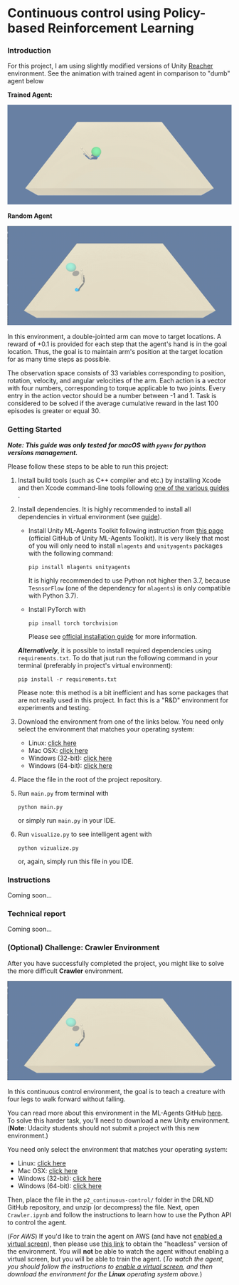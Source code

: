 [//]: # (Image References)

[image1]: animations/trained_agent.gif "Trained Agent"
[image2]: animations/random_agent.gif "Random agent"


# Continuous control using Policy-based Reinforcement Learning

### Introduction

For this project, I am using slightly modified versions of Unity [Reacher](https://github.com/Unity-Technologies/ml-agents/blob/master/docs/Learning-Environment-Examples.md#reacher) environment. See the animation with trained agent in comparison to "dumb" agent below

**Trained Agent:**

![Trained Agent][image1]

**Random Agent**

![Random Agnet][image2]

In this environment, a double-jointed arm can move to target locations. A reward of +0.1 is provided for each step that the agent's hand is in the goal location. Thus, the goal is to maintain arm's position at the target location for as many time steps as possible.

The observation space consists of 33 variables corresponding to position, rotation, velocity, and angular velocities of the arm. Each action is a vector with four numbers, corresponding to torque applicable to two joints. Every entry in the action vector should be a number between -1 and 1. Task is considered to be solved if the average cumulative reward in the last 100 episodes is greater or equal 30.

### Getting Started

***Note: This guide was only tested for macOS with `pyenv` for python versions management.***

Please follow these steps to be able to run this project:

 1. Install build tools (such as C++ compiler and etc.) by installing Xcode and then Xcode command-line tools following [one of the various guides](https://macpaw.com/how-to/install-command-line-tools) .

 2. Install dependencies. It is highly recommended to install all dependencies in virtual environment (see [guide](https://github.com/Unity-Technologies/ml-agents/blob/master/docs/Using-Virtual-Environment.md)).

    - Install Unity ML-Agents Toolkit following instruction from [this page](https://github.com/Unity-Technologies/ml-agents/blob/master/docs/Installation.md) (official GitHub of Unity ML-Agents Toolkit). It is very likely that most of you will only need to install `mlagents` and `unityagents`  packages with the following command:
        ```shell script
        pip install mlagents unityagents
        ```
        It is highly recommended to use Python not higher then 3.7, because `TesnsorFlow` (one of the dependency for `mlagents`) is only compatible with Python 3.7).

    - Install PyTorch with
        ```shell script
        pip insall torch torchvision
        ```
        Please see [official installation guide](https://pytorch.org/get-started/locally/#mac-installation) for more information.
        
    ***Alternatively***, it is possible to install required dependencies using `requirements.txt`. To do that jsut run the following command in your terminal (preferably in project's virtual environment):
    ```shell script
    pip install -r requirements.txt
    ```
    Please note: this method is a bit inefficient and has some packages that are not really used in this project. In fact this is a "R&D" environment for experiments and testing.

3. Download the environment from one of the links below. You need only select the environment that matches your operating system:

    - Linux: [click here](https://s3-us-west-1.amazonaws.com/udacity-drlnd/P2/Reacher/one_agent/Reacher_Linux.zip)
    - Mac OSX: [click here](https://s3-us-west-1.amazonaws.com/udacity-drlnd/P2/Reacher/one_agent/Reacher.app.zip)
    - Windows (32-bit): [click here](https://s3-us-west-1.amazonaws.com/udacity-drlnd/P2/Reacher/one_agent/Reacher_Windows_x86.zip)
    - Windows (64-bit): [click here](https://s3-us-west-1.amazonaws.com/udacity-drlnd/P2/Reacher/one_agent/Reacher_Windows_x86_64.zip)
    
4. Place the file in the root of the project repository.

5. Run `main.py` from terminal with
    ```shell script
    python main.py
    ```
    or simply run `main.py` in your IDE.

6. Run `visualize.py` to see intelligent agent with
    ```shell script
    python vizualize.py
    ```
   or, again, simply run this file in you IDE.


### Instructions

Coming soon...

### Technical report
 
Coming soon...

### (Optional) Challenge: Crawler Environment

After you have successfully completed the project, you might like to solve the more difficult **Crawler** environment.

![Crawler][image2]

In this continuous control environment, the goal is to teach a creature with four legs to walk forward without falling.  

You can read more about this environment in the ML-Agents GitHub [here](https://github.com/Unity-Technologies/ml-agents/blob/master/docs/Learning-Environment-Examples.md#crawler).  To solve this harder task, you'll need to download a new Unity environment.  (**Note**: Udacity students should not submit a project with this new environment.)

You need only select the environment that matches your operating system:
- Linux: [click here](https://s3-us-west-1.amazonaws.com/udacity-drlnd/P2/Crawler/Crawler_Linux.zip)
- Mac OSX: [click here](https://s3-us-west-1.amazonaws.com/udacity-drlnd/P2/Crawler/Crawler.app.zip)
- Windows (32-bit): [click here](https://s3-us-west-1.amazonaws.com/udacity-drlnd/P2/Crawler/Crawler_Windows_x86.zip)
- Windows (64-bit): [click here](https://s3-us-west-1.amazonaws.com/udacity-drlnd/P2/Crawler/Crawler_Windows_x86_64.zip)

Then, place the file in the `p2_continuous-control/` folder in the DRLND GitHub repository, and unzip (or decompress) the file.  Next, open `Crawler.ipynb` and follow the instructions to learn how to use the Python API to control the agent.

(_For AWS_) If you'd like to train the agent on AWS (and have not [enabled a virtual screen](https://github.com/Unity-Technologies/ml-agents/blob/master/docs/Training-on-Amazon-Web-Service.md)), then please use [this link](https://s3-us-west-1.amazonaws.com/udacity-drlnd/P2/Crawler/Crawler_Linux_NoVis.zip) to obtain the "headless" version of the environment.  You will **not** be able to watch the agent without enabling a virtual screen, but you will be able to train the agent.  (_To watch the agent, you should follow the instructions to [enable a virtual screen](https://github.com/Unity-Technologies/ml-agents/blob/master/docs/Training-on-Amazon-Web-Service.md), and then download the environment for the **Linux** operating system above._)


